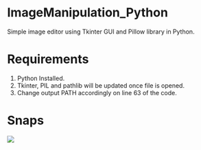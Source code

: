 # ImageManipulation_Python
Simple image editor using Tkinter GUI and Pillow library in Python. 

# Requirements
1. Python Installed.
2. Tkinter, PIL and pathlib will be updated once file is opened.
3. Change output PATH accordingly on line 63 of the code.

# Snaps

<image src="images/one.png">
